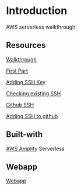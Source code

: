 # Introduction

AWS serverless walkthrough  

## Resources

[Walkthrough](https://github.com/aws-samples/aws-serverless-workshops/tree/master/WebApplication)

[First Part](https://github.com/aws-samples/aws-serverless-workshops/tree/master/WebApplication/1_StaticWebHosting)

[Adding SSH Key](https://help.github.com/en/articles/generating-a-new-ssh-key-and-adding-it-to-the-ssh-agent)

[Checking existing SSH](https://help.github.com/en/articles/checking-for-existing-ssh-keys)

[Github SSH](https://github.com/settings/keys)

[Adding SSH to github](https://help.github.com/en/articles/adding-a-new-ssh-key-to-your-github-account)


## Built-with

[AWS Amplify](https://console.aws.amazon.com/amplify) Serverless

## Webapp

[Webapp](https://master.d1lsy9a30a9mn0.amplifyapp.com/)


